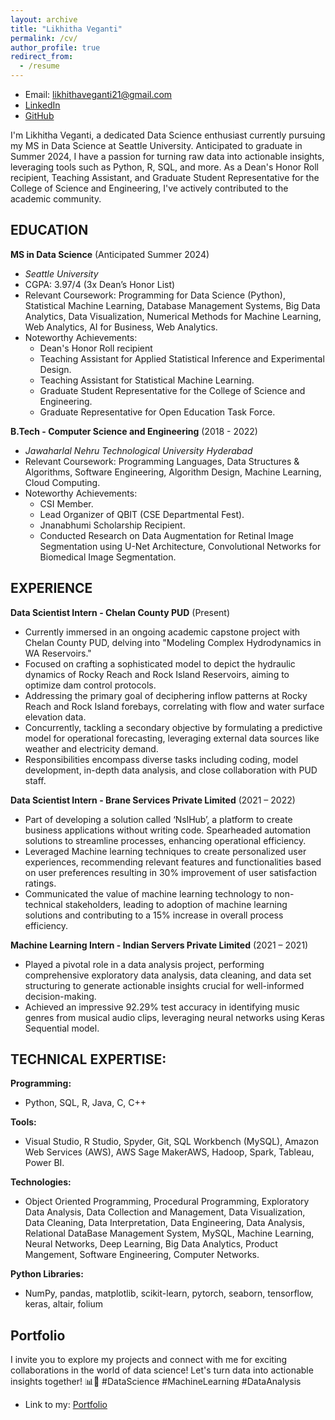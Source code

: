 ```yaml
---
layout: archive
title: "Likhitha Veganti"
permalink: /cv/
author_profile: true
redirect_from:
  - /resume
---
```

- Email: likhithaveganti21@gmail.com
- [LinkedIn](https://www.linkedin.com/in/likhitha-veganti/)
- [GitHub](https://github.com/Likhitha-Veganti)

I'm Likhitha Veganti, a dedicated Data Science enthusiast currently pursuing my MS in Data Science at Seattle University. Anticipated to graduate in Summer 2024, I have a passion for turning raw data into actionable insights, leveraging tools such as Python, R, SQL, and more.
As a Dean's Honor Roll recipient, Teaching Assistant, and Graduate Student Representative for the College of Science and Engineering, I've actively contributed to the academic community.

## EDUCATION
**MS in Data Science** (Anticipated Summer 2024)  
  - *Seattle University*
  - CGPA: 3.97/4 (3x Dean’s Honor List)
  - Relevant Coursework: Programming for Data Science (Python), Statistical Machine Learning, Database Management Systems, Big Data Analytics, Data Visualization, Numerical Methods for Machine Learning, Web Analytics, AI for Business, Web Analytics.
  - Noteworthy Achievements:
    - Dean's Honor Roll recipient
    - Teaching Assistant for Applied Statistical Inference and Experimental Design.
    - Teaching Assistant for Statistical Machine Learning.
    - Graduate Student Representative for the College of Science and Engineering.
    - Graduate Representative for Open Education Task Force.

**B.Tech - Computer Science and Engineering** (2018 - 2022)
  - *Jawaharlal Nehru Technological University Hyderabad*
  - Relevant Coursework: Programming Languages, Data Structures & Algorithms, Software Engineering, Algorithm Design, Machine Learning, Cloud Computing.
  - Noteworthy Achievements:
    - CSI Member.
    - Lead Organizer of QBIT (CSE Departmental Fest).
    - Jnanabhumi Scholarship Recipient.
    - Conducted Research on Data Augmentation for Retinal Image Segmentation using U-Net Architecture, Convolutional Networks for Biomedical Image Segmentation.

## EXPERIENCE

**Data Scientist Intern - Chelan County PUD** (Present)
- Currently immersed in an ongoing academic capstone project with Chelan County PUD, delving into "Modeling Complex Hydrodynamics in WA Reservoirs."
- Focused on crafting a sophisticated model to depict the hydraulic dynamics of Rocky Reach and Rock Island Reservoirs, aiming to optimize dam control protocols.
- Addressing the primary goal of deciphering inflow patterns at Rocky Reach and Rock Island forebays, correlating with flow and water surface elevation data.
- Concurrently, tackling a secondary objective by formulating a predictive model for operational forecasting, leveraging external data sources like weather and electricity demand.
- Responsibilities encompass diverse tasks including coding, model development, in-depth data analysis, and close collaboration with PUD staff.

**Data Scientist Intern - Brane Services Private Limited** (2021 – 2022)
  - Part of developing a solution called ‘NslHub’, a platform to create business applications without writing code. Spearheaded automation solutions to streamline processes, enhancing operational efficiency.
  - Leveraged Machine learning techniques to create personalized user experiences, recommending relevant features and functionalities based on user preferences resulting in 30% improvement of user satisfaction ratings.
  - Communicated the value of machine learning technology to non-technical stakeholders, leading to adoption of machine learning solutions and contributing to a 15% increase in overall process efficiency.

**Machine Learning Intern - Indian Servers Private Limited** (2021 – 2021)
  - Played a pivotal role in a data analysis project, performing comprehensive exploratory data analysis, data cleaning, and data set structuring to generate actionable insights crucial for well-informed decision-making.
  - Achieved an impressive 92.29% test accuracy in identifying music genres from musical audio clips, leveraging neural networks using Keras Sequential model.


## TECHNICAL EXPERTISE:
**Programming:** 
  - Python, SQL, R, Java, C, C++
    
**Tools:**
  - Visual Studio, R Studio, Spyder, Git, SQL Workbench (MySQL), Amazon Web Services (AWS), AWS Sage MakerAWS, Hadoop, Spark, Tableau, Power BI.
    
**Technologies:**
  - Object Oriented Programming, Procedural Programming, Exploratory Data Analysis, Data Collection and Management, Data Visualization, Data Cleaning, Data Interpretation, Data Engineering, Data Analysis, Relational DataBase Management System, MySQL, Machine Learning, Neural Networks, Deep Learning, Big Data Analytics, Product Mangement, Software Engineering, Computer Networks.

**Python Libraries:**
  - NumPy, pandas, matplotlib, scikit-learn, pytorch, seaborn, tensorflow, keras, altair, folium


## Portfolio
I invite you to explore my projects and connect with me for exciting collaborations in the world of data science! Let's turn data into actionable insights together! 📊🚀 #DataScience #MachineLearning #DataAnalysis
- Link to my: [Portfolio](https://Likhitha-Veganti.github.io/portfolio/)


